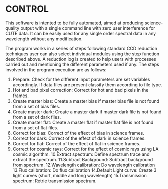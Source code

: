 # CONTROL
 This software is intented to be fully automated, aimed at producing science-quality output with a single command line with zero user interference for CUTE data. It can be easily used for any single order spectral data in any wavelength without any modification. 
 
The program works in a series of steps following standard CCD reduction techniques user can also select individual modules using the step function described above.
A reduction log is created to help users with processes carried out and mentioning the different parameters used if any.
The steps involved in the program execution are as follows:
 1. Prepare: Check for the different input parameters are set variables accordingly. If data files are present classify them according to     file type.
 2. Hot and bad pixel correction: Correct for hot and bad pixels in the frames.
 3. Create master bias: Create a master bias if master bias file is not found from a set of bias files.
 4. Create master dark: Create a master dark if master dark file is not found from a set of dark files. 
 5. Create master flat: Create a master flat if master flat file is not found from a set of flat files. 
 6. Correct for bias: Correct of the effect of bias in science frames. 
 7. Correct for dark: Correct of the effect of dark in science frames. 
 8. Correct for flat: Correct of the effect of flat in science frames. 
 9. Correct for cosmic rays: Correct for the effect of cosmic rays using LA cosmic algorithm. 
 10.Extract spectrum: Define spectrum trace and extract the spectrum. 
 11.Subtract Background: Subtract background from spectrum. 
 12.Wavelength calibration: Do wavelength calibration 
 13.Flux calibration: Do flux calibration 
 14.Default Light curve: Create 3 light curves (short, middle and long wavelength) 
 15.Transmission spectrum: Retrie transmission spectrum.
